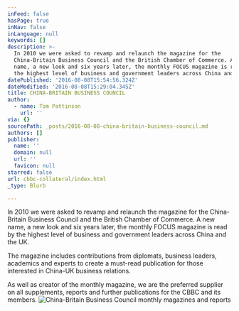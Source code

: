```yaml
---
inFeed: false
hasPage: true
inNav: false
inLanguage: null
keywords: []
description: >-
  In 2010 we were asked to revamp and relaunch the magazine for the
  China-Britain Business Council and the British Chamber of Commerce. A new
  name, a new look and six years later, the monthly FOCUS magazine is read by
  the highest level of business and government leaders across China and the UK.
datePublished: '2016-08-08T15:54:56.324Z'
dateModified: '2016-08-08T15:29:04.345Z'
title: CHINA-BRITAIN BUSINESS COUNCIL
author:
  - name: Tom Pattinson
    url: ''
via: {}
sourcePath: _posts/2016-08-08-china-britain-business-council.md
authors: []
publisher:
  name: ''
  domain: null
  url: ''
  favicon: null
starred: false
url: cbbc-collateral/index.html
_type: Blurb

---
```

In 2010 we were asked to revamp and relaunch the magazine for the China-Britain Business Council and the British Chamber of Commerce. A new name, a new look and six years later, the monthly FOCUS magazine is read by the highest level of business and government leaders across China and the UK.

The magazine includes contributions from diplomats, business leaders, academics and experts to create a must-read publication for those interested in China-UK business relations.

As well as creator of the monthly magazine, we are the preferred supplier on all supplements, reports and further publications for the CBBC and its members.
![China-Britain Business Council monthly magazines and reports](https://the-grid-user-content.s3-us-west-2.amazonaws.com/7bb5e635-9381-4011-89e0-116f17b7481c.png)